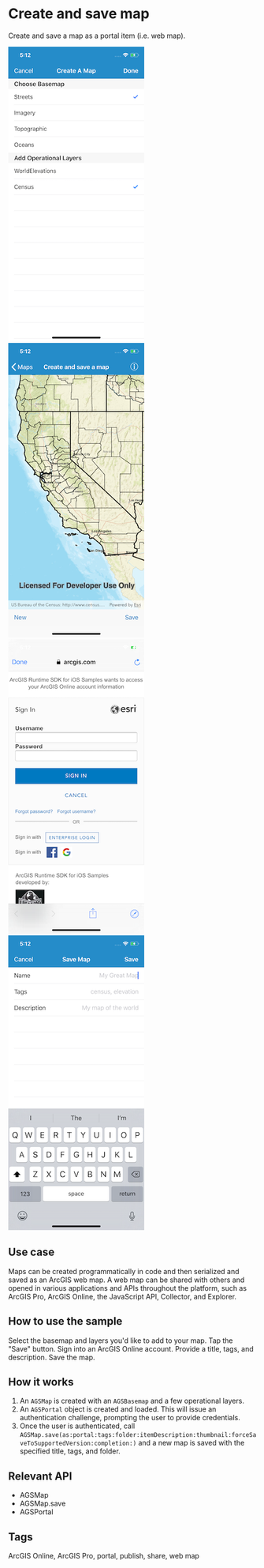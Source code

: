 # Create and save map

Create and save a map as a portal item (i.e. web map).

![Image of create and save map 1](create-and-save-map-1.png)
![Image of create and save map 2](create-and-save-map-2.png)
![Image of create and save map 3](create-and-save-map-3.png)
![Image of create and save map 4](create-and-save-map-4.png)

## Use case

Maps can be created programmatically in code and then serialized and saved as an ArcGIS web map. A web map can be shared with others and opened in various applications and APIs throughout the platform, such as ArcGIS Pro, ArcGIS Online, the JavaScript API, Collector, and Explorer.

## How to use the sample

Select the basemap and layers you'd like to add to your map. Tap the "Save" button. Sign into an ArcGIS Online account. Provide a title, tags, and description. Save the map.

## How it works

1. An `AGSMap` is created with an `AGSBasemap` and a few operational layers.
2. An `AGSPortal` object is created and loaded. This will issue an authentication challenge, prompting the user to provide credentials.
3. Once the user is authenticated, call `AGSMap.save(as:portal:tags:folder:itemDescription:thumbnail:forceSaveToSupportedVersion:completion:)` and a new map is saved with the specified title, tags, and folder.

## Relevant API

* AGSMap
* AGSMap.save
* AGSPortal

## Tags

ArcGIS Online, ArcGIS Pro, portal, publish, share, web map
